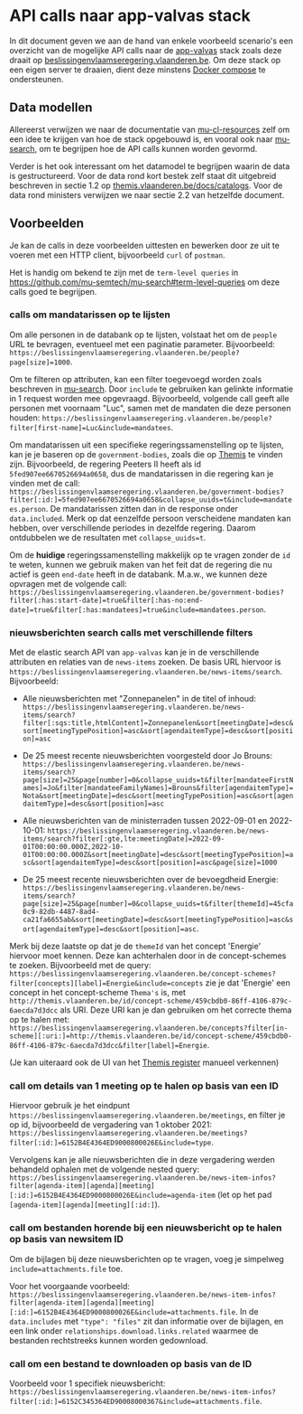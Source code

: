 # API calls naar app-valvas stack

In dit document geven we aan de hand van enkele voorbeeld scenario's een overzicht van de mogelijke API calls naar de [app-valvas](https://github.com/kanselarij-vlaanderen/app-valvas) stack zoals deze draait op [beslissingenvlaamseregering.vlaanderen.be](https://beslissingenvlaamseregering.vlaanderen.be/). Om deze stack op een eigen server te draaien, dient deze minstens [Docker compose](https://docs.docker.com/compose/) te ondersteunen.

## Data modellen

Allereerst verwijzen we naar de documentatie van [mu-cl-resources](https://github.com/mu-semtech/mu-cl-resources/) zelf om een idee te krijgen van hoe de stack opgebouwd is, en vooral ook naar [mu-search](https://github.com/mu-semtech/mu-search), om te begrijpen hoe de API calls kunnen worden gevormd.

Verder is het ook interessant om het datamodel te begrijpen waarin de data is gestructureerd. Voor de data rond kort bestek zelf staat dit uitgebreid beschreven in sectie 1.2 op [themis.vlaanderen.be/docs/catalogs](https://themis.vlaanderen.be/docs/catalogs). Voor de data rond ministers verwijzen we naar sectie 2.2 van hetzelfde document.

## Voorbeelden

Je kan de calls in deze voorbeelden uittesten en bewerken door ze uit te voeren met een HTTP client, bijvoorbeeld `curl` of `postman`.

Het is handig om bekend te zijn met de `term-level queries` in https://github.com/mu-semtech/mu-search#term-level-queries om deze calls goed te begrijpen.

### calls om mandatarissen op te lijsten

Om alle personen in de databank op te lijsten, volstaat het om de `people` URL te bevragen, eventueel met een paginatie parameter. Bijvoorbeeld: `https://beslissingenvlaamseregering.vlaanderen.be/people?page[size]=1000`.

Om te filteren op attributen, kan een filter toegevoegd worden zoals beschreven in [mu-search](https://github.com/mu-semtech/mu-search#api). Door `include` te gebruiken kan gelinkte informatie in 1 request worden mee opgevraagd. Bijvoorbeeld, volgende call geeft alle personen met voornaam "Luc", samen met de mandaten die deze personen houden: `https://beslissingenvlaamseregering.vlaanderen.be/people?filter[first-name]=Luc&include=mandatees`.

Om mandatarissen uit een specifieke regeringssamenstelling op te lijsten, kan je je baseren op de `government-bodies`, zoals die op [Themis](https://themis.vlaanderen.be/view/government-body?resource=http://themis.vlaanderen.be/id/bestuursorgaan/7f2c82aa-75ac-40f8-a6c3-9fe539163025) te vinden zijn. Bijvoorbeeld, de regering Peeters II heeft als id `5fed907ee6670526694a0658`, dus de mandatarissen in die regering kan je vinden met de call: `https://beslissingenvlaamseregering.vlaanderen.be/government-bodies?filter[:id:]=5fed907ee6670526694a0658&collapse_uuids=t&include=mandatees.person`.
De mandatarissen zitten dan in de response onder `data.included`. Merk op dat eenzelfde persoon verscheidene mandaten kan hebben, over verschillende periodes in dezelfde regering. Daarom ontdubbelen we de resultaten met `collapse_uuids=t`.

Om de **huidige** regeringssamenstelling makkelijk op te vragen zonder de `id` te weten, kunnen we gebruik maken van het feit dat de regering die nu actief is geen `end-date` heeft in de databank. M.a.w., we kunnen deze opvragen met de volgende call: `https://beslissingenvlaamseregering.vlaanderen.be/government-bodies?filter[:has:start-date]=true&filter[:has-no:end-date]=true&filter[:has:mandatees]=true&include=mandatees.person`.

### nieuwsberichten search calls met verschillende filters

Met de elastic search API van `app-valvas` kan je in de verschillende attributen en relaties van de `news-items` zoeken. De basis URL hiervoor is `https://beslissingenvlaamseregering.vlaanderen.be/news-items/search`. Bijvoorbeeld:

- Alle nieuwsberichten met "Zonnepanelen" in de titel of inhoud: `https://beslissingenvlaamseregering.vlaanderen.be/news-items/search?filter[:sqs:title,htmlContent]=Zonnepanelen&sort[meetingDate]=desc&sort[meetingTypePosition]=asc&sort[agendaitemType]=desc&sort[position]=asc`

- De 25 meest recente nieuwsberichten voorgesteld door Jo Brouns: `https://beslissingenvlaamseregering.vlaanderen.be/news-items/search?page[size]=25&page[number]=0&collapse_uuids=t&filter[mandateeFirstNames]=Jo&filter[mandateeFamilyNames]=Brouns&filter[agendaitemType]=Nota&sort[meetingDate]=desc&sort[meetingTypePosition]=asc&sort[agendaitemType]=desc&sort[position]=asc`

- Alle nieuwsberichten van de ministerraden tussen 2022-09-01 en 2022-10-01: `https://beslissingenvlaamseregering.vlaanderen.be/news-items/search?filter[:gte,lte:meetingDate]=2022-09-01T00:00:00.000Z,2022-10-01T00:00:00.000Z&sort[meetingDate]=desc&sort[meetingTypePosition]=asc&sort[agendaitemType]=desc&sort[position]=asc&page[size]=1000`

- De 25 meest recente nieuwsberichten over de bevoegdheid Energie: `https://beslissingenvlaamseregering.vlaanderen.be/news-items/search?page[size]=25&page[number]=0&collapse_uuids=t&filter[themeId]=45cfa0c9-82db-4487-8ad4-ca21fa6655ab&sort[meetingDate]=desc&sort[meetingTypePosition]=asc&sort[agendaitemType]=desc&sort[position]=asc`.

Merk bij deze laatste op dat je de `themeId` van het concept 'Energie' hiervoor moet kennen. Deze kan achterhalen door in de concept-schemes te zoeken. Bijvoorbeeld met de query: `https://beslissingenvlaamseregering.vlaanderen.be/concept-schemes?filter[concepts][label]=Energie&include=concepts` zie je dat 'Energie' een concept in het concept-scheme `Thema's` is, met `http://themis.vlaanderen.be/id/concept-scheme/459cbdb0-86ff-4106-879c-6aecda7d3dcc` als URI. Deze URI kan je dan gebruiken om het correcte thema op te halen met: `https://beslissingenvlaamseregering.vlaanderen.be/concepts?filter[in-scheme][:uri:]=http://themis.vlaanderen.be/id/concept-scheme/459cbdb0-86ff-4106-879c-6aecda7d3dcc&filter[label]=Energie`.

(Je kan uiteraard ook de UI van het [Themis register]( https://themis.vlaanderen.be/id/concept-scheme/459cbdb0-86ff-4106-879c-6aecda7d3dcc) manueel verkennen)

### call om details van 1 meeting op te halen op basis van een ID

Hiervoor gebruik je het eindpunt `https://beslissingenvlaamseregering.vlaanderen.be/meetings`, en filter je op id, bijvoorbeeld de vergadering van 1 oktober 2021: `https://beslissingenvlaamseregering.vlaanderen.be/meetings?filter[:id:]=6152B4E4364ED9000800026E&include=type`.

Vervolgens kan je alle nieuwsberichten die in deze vergadering werden behandeld ophalen met de volgende nested query: `https://beslissingenvlaamseregering.vlaanderen.be/news-item-infos?filter[agenda-item][agenda][meeting][:id:]=6152B4E4364ED9000800026E&include=agenda-item` (let op het pad `[agenda-item][agenda][meeting][:id:]`).

### call om bestanden horende bij een nieuwsbericht op te halen op basis van newsitem ID

Om de bijlagen bij deze nieuwsberichten op te vragen, voeg je simpelweg `include=attachments.file` toe.

Voor het voorgaande voorbeeld: `https://beslissingenvlaamseregering.vlaanderen.be/news-item-infos?filter[agenda-item][agenda][meeting][:id:]=6152B4E4364ED9000800026E&include=attachments.file`. In de `data.includes` met `"type": "files"` zit dan informatie over de bijlagen, en een link onder `relationships.download.links.related` waarmee de bestanden rechtstreeks kunnen worden gedownload.

### call om een bestand te downloaden op basis van de ID

Voorbeeld voor 1 specifiek nieuwsbericht: `https://beslissingenvlaamseregering.vlaanderen.be/news-item-infos?filter[:id:]=6152C345364ED90008000367&include=attachments.file`.
